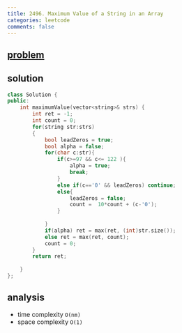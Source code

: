 ```yaml
---
title: 2496. Maximum Value of a String in an Array
categories: leetcode
comments: false
---
```


## [problem](https://leetcode.com/problems/maximum-value-of-a-string-in-an-array/)

## solution
```c++
class Solution {
public:
    int maximumValue(vector<string>& strs) {
        int ret = -1;
        int count = 0;
        for(string str:strs)
        {
            bool leadZeros = true;
            bool alpha = false;
            for(char c:str){
                if(c>=97 && c<= 122 ){
                    alpha = true;
                    break;
                }
                else if(c=='0' && leadZeros) continue;
                else{
                    leadZeros = false;
                    count =  10*count + (c-'0');
                }
                
            }
            if(alpha) ret = max(ret, (int)str.size());
            else ret = max(ret, count);
            count = 0; 
        }
        return ret;
        
    }
};
```
## analysis
- time complexity `O(nm)`
- space complexity `O(1)`